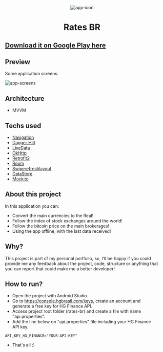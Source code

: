 <p align="center">
  <img src="https://github.com/omouravictor/rates-br/blob/master/rates-br-icon.png" alt="app-icon">
</p>

<h1 align="center">Rates BR</h1>

## [Download it on Google Play here](https://play.google.com/store/apps/details?id=com.omouravictor.ratesbr&hl=en_US)

## Preview

Some application screens:

![app-screens](https://github.com/omouravictor/rates-br/assets/64164023/d1e22fd0-b524-477f-9622-68b6d03b70b5)

## Architecture

- MVVM

## Techs used

- [Navigation](https://developer.android.com/jetpack/androidx/releases/navigation)
- [Dagger Hilt](https://developer.android.com/training/dependency-injection/hilt-android)
- [LiveData](https://developer.android.com/topic/libraries/architecture/livedata)
- [OkHttp](https://square.github.io/okhttp/)
- [Retrofit2](https://square.github.io/retrofit/)
- [Room](https://developer.android.com/training/data-storage/room)
- [Swiperefreshlayout](https://developer.android.com/jetpack/androidx/releases/swiperefreshlayout)
- [DataStore](https://developer.android.com/jetpack/androidx/releases/datastore)
- [Mockito](https://site.mockito.org/)

## About this project

In this application you can:

- Convert the main currencies to the Real!
- Follow the index of stock exchanges around the world!
- Follow the bitcoin price on the main brokerages!
- Using the app offline, with the last data received!

## Why?

This project is part of my personal portfolio, so, I'll be happy if you could provide me any
feedback about the project, code, structure or anything that you can report that could make me a
better developer!

## How to run?

- Open the project with Android Studio.
- Go to https://console.hgbrasil.com/keys, create an account and generate a free key for HG Finance
  API.
- Access project root folder (rates-br) and create a file with name "api.properties".
- Add the line below on "api.properties" file including your HG Finance API key.

```
API_KEY_HG_FINANCE="YOUR-API-KEY"
```

- That's all :)
